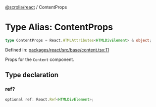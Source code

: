 [@scrolia/react](../README.md) / ContentProps

# Type Alias: ContentProps

```ts
type ContentProps = React.HTMLAttributes<HTMLDivElement> & object;
```

Defined in: [packages/react/src/base/content.tsx:11](https://github.com/alpheustangs/scrolia/blob/e478c3598c4b753ead9de3dc691e6078680b80a3/packages/react/src/base/content.tsx#L11)

Props for the `Content` component.

## Type declaration

### ref?

```ts
optional ref: React.Ref<HTMLDivElement>;
```
